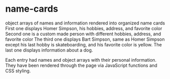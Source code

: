 # name-cards
object arrays of names and information rendered into organized name cards 
First one displays Homer Simpson, his hobbies, address, and favorite color
Second one is a custom made person with different hobbies, address, and favorite color
The third one displays Bart Simpson, same as Homer Simpson except his last hobby is skateboarding, and his favorite color is yellow.
The last one displays information about a dog. 

Each entry had names and object arrays with their personal information. They have been rendered through the page via JavaScript functions and CSS styling.
